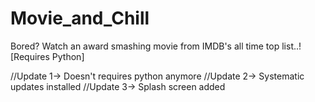 # Movie_and_Chill

Bored? Watch an award smashing movie from IMDB's all time top list..!
[Requires Python]

//Update 1→ Doesn't requires python anymore
//Update 2→ Systematic updates installed
//Update 3→ Splash screen added
